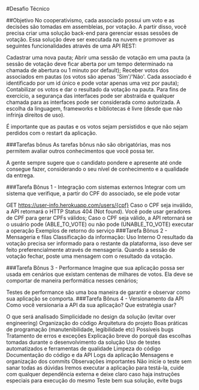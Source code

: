 #Desafio Técnico

##Objetivo
No cooperativismo, cada associado possui um voto e as decisões são tomadas em assembleias, por votação. A partir disso, você precisa criar uma solução back-end para gerenciar essas sessões de votação. Essa solução deve ser executada na nuvem e promover as seguintes funcionalidades através de uma API REST:

Cadastrar uma nova pauta;
Abrir uma sessão de votação em uma pauta (a sessão de votação deve ficar aberta por um tempo determinado na chamada de abertura ou 1 minuto por default);
Receber votos dos associados em pautas (os votos são apenas 'Sim'/'Não'. Cada associado é identificado por um id único e pode votar apenas uma vez por pauta);
Contabilizar os votos e dar o resultado da votação na pauta.
Para fins de exercício, a segurança das interfaces pode ser abstraída e qualquer chamada para as interfaces pode ser considerada como autorizada. A escolha da linguagem, frameworks e bibliotecas é livre (desde que não infrinja direitos de uso).

É importante que as pautas e os votos sejam persistidos e que não sejam perdidos com o restart da aplicação.

###Tarefas bônus
As tarefas bônus não são obrigatórias, mas nos permitem avaliar outros conhecimentos que você possa ter.

A gente sempre sugere que o candidato pondere e apresente até onde consegue fazer, considerando o seu nível de conhecimento e a qualidade da entrega.

###Tarefa Bônus 1 - Integração com sistemas externos
Integrar com um sistema que verifique, a partir do CPF do associado, se ele pode votar

GET https://user-info.herokuapp.com/users/{cpf}
Caso o CPF seja inválido, a API retornará o HTTP Status 404 (Not found). Você pode usar geradores de CPF para gerar CPFs válidos;
Caso o CPF seja válido, a API retornará se o usuário pode (ABLE_TO_VOTE) ou não pode (UNABLE_TO_VOTE) executar a operação Exemplos de retorno do serviço
###Tarefa Bônus 2 - Mensageria e filas
Classificação da informação: Uso Interno O resultado da votação precisa ser informado para o restante da plataforma, isso deve ser feito preferencialmente através de mensageria. Quando a sessão de votação fechar, poste uma mensagem com o resultado da votação.

###Tarefa Bônus 3 - Performance
Imagine que sua aplicação possa ser usada em cenários que existam centenas de milhares de votos. Ela deve se comportar de maneira performática nesses cenários;

Testes de performance são uma boa maneira de garantir e observar como sua aplicação se comporta.
###Tarefa Bônus 4 - Versionamento da API
Como você versionaria a API da sua aplicação? Que estratégia usar?

O que será analisado
Simplicidade no design da solução (evitar over engineering)
Organização do código
Arquitetura do projeto
Boas práticas de programação (manutenibilidade, legibilidade etc)
Possíveis bugs
Tratamento de erros e exceções
Explicação breve do porquê das escolhas tomadas durante o desenvolvimento da solução
Uso de testes automatizados e ferramentas de qualidade
Limpeza do código
Documentação do código e da API
Logs da aplicação
Mensagens e organização dos commits
Observações importantes
Não inicie o teste sem sanar todas as dúvidas
Iremos executar a aplicação para testá-la, cuide com qualquer dependência externa e deixe claro caso haja instruções especiais para execução do mesmo
Teste bem sua solução, evite bugs
